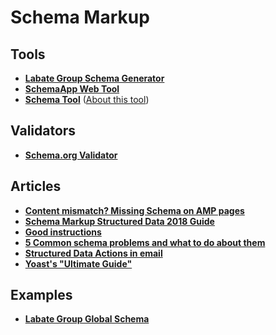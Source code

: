 # Schema Markup

## Tools
* **[Labate Group Schema Generator](https://labate.io/applications/schema)**
* **[SchemaApp Web Tool](https://www.schemaapp.com/tools/jsonld-schema-generator/)**
* **[Schema Tool](https://schema.pythonanywhere.com)** ([About this tool](http://polak.es/en/generator.html))

## Validators
* **[Schema.org Validator](https://validator.schema.org)**

## Articles
* **[Content mismatch? Missing Schema on AMP pages](https://www.searchenginejournal.com/structured-data-amp/323523)**
* **[Schema Markup Structured Data 2018 Guide](https://presencemedia.io/schema-markup-structured-data-2018-guide)**
* **[Good instructions](https://builtvisible.com/micro-data-schema-org-guide-generating-rich-snippets)**
* **[5 Common schema problems and what to do about them](https://www.distilled.net/resources/5-common-schema-problems-and-what-to-do-about-them/)**
* **[Structured Data Actions in email](https://developers.google.com/gmail/markup/reference/go-to-action)**
* **[Yoast's "Ultimate Guide"](https://yoast.com/structured-data-schema-ultimate-guide/)**

## Examples
* **[Labate Group Global Schema](https://labate.link/schema)**
